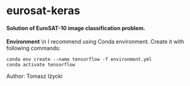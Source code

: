 # eurosat-keras

#### Solution of EuroSAT-10 image classification problem.


**Environment** \n
I recommend using Conda environment. Create it with following commands:
```
conda env create --name tensorflow -f environment.yml
conda activate tensorflow
```

Author: Tomasz Iżycki
